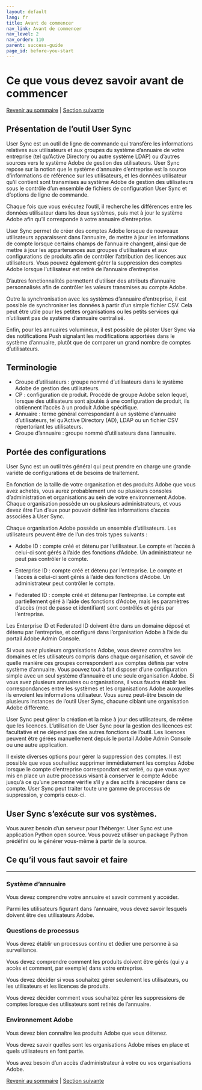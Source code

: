 ```yaml
---
layout: default
lang: fr
title: Avant de commencer
nav_link: Avant de commencer
nav_level: 2
nav_order: 110
parent: success-guide
page_id: before-you-start
---
```


# Ce que vous devez savoir avant de commencer

[Revenir au sommaire](index.md) \| [Section suivante](layout_orgs.md)

## Présentation de l’outil User Sync

User Sync est un outil de ligne de commande qui transfère les informations relatives aux utilisateurs et aux groupes du système d’annuaire de votre entreprise (tel qu’Active Directory ou autre système LDAP) ou d’autres sources vers le système Adobe de gestion des utilisateurs. User Sync repose sur la notion que le système d’annuaire d’entreprise est la source d’informations de référence sur les utilisateurs, et les données utilisateur qu’il contient sont transmises au système Adobe de gestion des utilisateurs sous le contrôle d’un ensemble de fichiers de configuration User Sync et d’options de ligne de commande.

Chaque fois que vous exécutez l’outil, il recherche les différences entre les données utilisateur dans les deux systèmes, puis met à jour le système Adobe afin qu’il corresponde à votre annuaire d’entreprise.

User Sync permet de créer des comptes Adobe lorsque de nouveaux utilisateurs apparaissent dans l’annuaire, de mettre à jour les informations de compte lorsque certains champs de l’annuaire changent, ainsi que de mettre à jour les appartenances aux groupes d’utilisateurs et aux configurations de produits afin de contrôler l’attribution des licences aux utilisateurs. Vous pouvez également gérer la suppression des comptes Adobe lorsque l’utilisateur est retiré de l’annuaire d’entreprise.

D’autres fonctionnalités permettent d’utiliser des attributs d’annuaire personnalisés afin de contrôler les valeurs transmises au compte Adobe.

Outre la synchronisation avec les systèmes d’annuaire d’entreprise, il est possible de synchroniser les données à partir d’un simple fichier CSV. Cela peut être utile pour les petites organisations ou les petits services qui n’utilisent pas de système d’annuaire centralisé.

Enfin, pour les annuaires volumineux, il est possible de piloter User Sync via des notifications Push signalant les modifications apportées dans le système d’annuaire, plutôt que de comparer un grand nombre de comptes d’utilisateurs.

## Terminologie

- Groupe d’utilisateurs : groupe nommé d’utilisateurs dans le système Adobe de gestion des utilisateurs.
- CP : configuration de produit. Procédé de groupe Adobe selon lequel, lorsque des utilisateurs sont ajoutés à une configuration de produit, ils obtiennent l’accès à un produit Adobe spécifique.
- Annuaire : terme général correspondant à un système d’annuaire d’utilisateurs, tel qu’Active Directory (AD), LDAP ou un fichier CSV répertoriant les utilisateurs.
- Groupe d’annuaire : groupe nommé d’utilisateurs dans l’annuaire.

 

## Portée des configurations
User Sync est un outil très général qui peut prendre en charge une grande variété de configurations et de besoins de traitement.

En fonction de la taille de votre organisation et des produits Adobe que vous avez achetés, vous aurez probablement une ou plusieurs consoles d’administration et organisations au sein de votre environnement Adobe. Chaque organisation possède un ou plusieurs administrateurs, et vous devez être l’un d’eux pour pouvoir définir les informations d’accès associées à User Sync.

Chaque organisation Adobe possède un ensemble d’utilisateurs. Les utilisateurs peuvent être de l’un des trois types suivants :

- Adobe ID : compte créé et détenu par l’utilisateur. Le compte et l’accès à celui-ci sont gérés à l’aide des fonctions d’Adobe. Un administrateur ne peut pas contrôler le compte.

- Enterprise ID : compte créé et détenu par l’entreprise. Le compte et l’accès à celui-ci sont gérés à l’aide des fonctions d’Adobe. Un administrateur peut contrôler le compte.

- Federated ID : compte créé et détenu par l’entreprise. Le compte est partiellement géré à l’aide des fonctions d’Adobe, mais les paramètres d’accès (mot de passe et identifiant) sont contrôlés et gérés par l’entreprise.

Les Enterprise ID et Federated ID doivent être dans un domaine déposé et détenu par l’entreprise, et configuré dans l’organisation Adobe à l’aide du portail Adobe Admin Console.

Si vous avez plusieurs organisations Adobe, vous devrez connaître les domaines et les utilisateurs compris dans chaque organisation, et savoir de quelle manière ces groupes correspondent aux comptes définis par votre système d’annuaire. Vous pouvez tout à fait disposer d’une configuration simple avec un seul système d’annuaire et une seule organisation Adobe. Si vous avez plusieurs annuaires ou organisations, il vous faudra établir les correspondances entre les systèmes et les organisations Adobe auxquelles ils envoient les informations utilisateur. Vous aurez peut-être besoin de plusieurs instances de l’outil User Sync, chacune ciblant une organisation Adobe différente.

User Sync peut gérer la création et la mise à jour des utilisateurs, de même que les licences. L’utilisation de User Sync pour la gestion des licences est facultative et ne dépend pas des autres fonctions de l’outil. Les licences peuvent être gérées manuellement depuis le portail Adobe Admin Console ou une autre application.

Il existe diverses options pour gérer la suppression des comptes. Il est possible que vous souhaitiez supprimer immédiatement les comptes Adobe lorsque le compte d’entreprise correspondant est retiré, ou que vous ayez mis en place un autre processus visant à conserver le compte Adobe jusqu’à ce qu’une personne vérifie s’il y a des actifs à récupérer dans ce compte. User Sync peut traiter toute une gamme de processus de suppression, y compris ceux-ci.


## User Sync s’exécute sur vos systèmes. 
Vous aurez besoin d’un serveur pour l’héberger. User Sync est une application Python open source. Vous pouvez utiliser un package Python prédéfini ou le générer vous-même à partir de la source.

## Ce qu’il vous faut savoir et faire

----------

### Système d’annuaire
Vous devez comprendre votre annuaire et savoir comment y accéder.

Parmi les utilisateurs figurant dans l’annuaire, vous devez savoir lesquels doivent être des utilisateurs Adobe.

### Questions de processus
Vous devez établir un processus continu et dédier une personne à sa surveillance.

Vous devez comprendre comment les produits doivent être gérés (qui y a accès et comment, par exemple) dans votre entreprise.

Vous devez décider si vous souhaitez gérer seulement les utilisateurs, ou les utilisateurs et les licences de produits.

Vous devez décider comment vous souhaitez gérer les suppressions de comptes lorsque des utilisateurs sont retirés de l’annuaire.

### Environnement Adobe
Vous devez bien connaître les produits Adobe que vous détenez.

Vous devez savoir quelles sont les organisations Adobe mises en place et quels utilisateurs en font partie.

Vous avez besoin d’un accès d’administrateur à votre ou vos organisations Adobe.

[Revenir au sommaire](index.md) \|  [Section suivante](layout_orgs.md)
